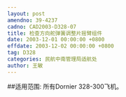 ```yaml
---
layout: post
amendno: 39-4237
cadno: CAD2003-D328-07
title: 检查方向舵弹簧调整片摇臂组件
date: 2003-12-01 00:00:00 +0800
effdate: 2003-12-02 00:00:00 +0800
tag: D328
categories: 民航中南管理局适航处
author: 王敏
---
```


##适用范围:
所有Dornier 328-300飞机。


